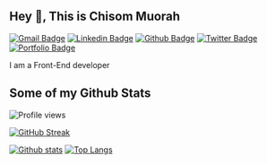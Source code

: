 ## Hey 👋, This is Chisom Muorah

[![Gmail Badge](https://img.shields.io/badge/-chisommuorah@gmail.com-c14438?style=flat&logo=Gmail&logoColor=white&link=mailto:chisommuorah@gmail.com)](mailto:chisommuorah@gmail.com)
[![Linkedin Badge](https://img.shields.io/badge/-LinkedIn-0e76a8?style=flat&logo=Linkedin&logoColor=white&link=https://www.linkedin.com/in/chi-muorah-6a8515193/)](https://www.linkedin.com/in/chi-muorah-6a8515193/) [![Github Badge](https://img.shields.io/badge/-chysomm62-grey?style=flat&logo=github&logoColor=white&link=https://github.com/chysomm62/)](https://www.github.com/chysomm62/) [![Twitter Badge](https://img.shields.io/badge/-preda-00acee?style=flat&logo=twitter&logoColor=white&link=https://twitter.com/preda/)](https://www.twitter.com/preda/) [![Portfolio Badge](https://img.shields.io/badge/portfolio-web-blue?style=flat&link=chysomm62.github.io/)](chysomm62.github.io/) <p align='left'>I am a Front-End developer</p>

## Some of my Github Stats

![Profile views](https://gpvc.arturio.dev/chysomm62)

[![GitHub Streak](https://github-readme-streak-stats.herokuapp.com/?user=chysomm62&theme=yeblu)](https://git.io/streak-stats)

[![Github stats](https://github-readme-stats.vercel.app/api?username=chysomm62&show_icons=true&include_all_commits=true)](https://github.com/chysomm62/github-readme-stats)
[![Top Langs](https://github-readme-stats.vercel.app/api/top-langs/?username=chysomm62&layout=compact)](https://github.com/chysomm62/github-readme-stats)

<!--
**chysomm62/chysomm62** is a ✨ _special_ ✨ repository because its `README.md` (this file) appears on your GitHub profile.

Here are some ideas to get you started:

- 🔭 I’m currently working on ...
- 🌱 I’m currently learning ...
- 👯 I’m looking to collaborate on ...
- 🤔 I’m looking for help with ...
- 💬 Ask me about ...
- 📫 How to reach me: ...
- 😄 Pronouns: ...
- ⚡ Fun fact: ...
-->
